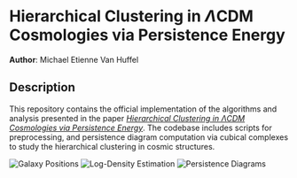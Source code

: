 # Hierarchical Clustering in $\Lambda$CDM Cosmologies via Persistence Energy
**Author**: Michael Etienne Van Huffel

## Description
This repository contains the official implementation of the algorithms and analysis presented in the paper [*Hierarchical Clustering in ΛCDM Cosmologies via Persistence Energy*](ADDLINK). The codebase includes scripts for preprocessing,  and persistence diagram computation via cubical complexes to study the hierarchical clustering in cosmic structures.

![Galaxy Positions](dtfe.png)
![Log-Density Estimation](H1DPD.png)
![Persistence Diagrams](cubical.jpg)